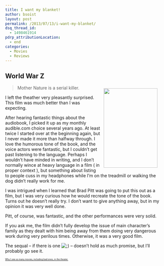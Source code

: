 ```yaml
---
title: I want my blanket!
author: bsoist
layout: post
permalink: /2013/07/13/i-want-my-blanket/
dsq_thread_id:
  - 1498461914
pdrp_attributionLocation:
  - end
categories:
  - Movies
  - Reviews
---
```

## World War Z

<div style="float:right;padding:10px;">
  <a href="http://www.amazon.com/gp/product/B005LAIIN0/ref=as_li_ss_il?ie=UTF8&#038;camp=1789&#038;creative=390957&#038;creativeASIN=B005LAIIN0&#038;linkCode=as2&#038;tag=weifyoasme-20"><img width="174.5" height="255.5" border="0" src="http://ws-na.amazon-adsystem.com/widgets/q?_encoding=UTF8&#038;ASIN=B005LAIIN0&#038;Format=_SX500_&#038;ID=AsinImage&#038;MarketPlace=US&#038;ServiceVersion=20070822&#038;WS=1&#038;tag=weifyoasme-20" /></a><img src="http://ir-na.amazon-adsystem.com/e/ir?t=weifyoasme-20&#038;l=as2&#038;o=1&#038;a=B005LAIIN0" width="1" height="1" border="0" alt="" style="border:none !important; margin:0px !important;" />
</div>

> Mother Nature is a serial killer.

I left the theather very pleasantly surprised. This film was much better than I was expecting.

After hearing fantastic things about the audiobook, I picked it up as my monthly audible.com choice several years ago. At least twice I started over at the beginning again, but I never made it more than halfway through. I love the humorous tone of the book, and the voice actors were fantastic, but I couldn&#8217;t get past listening to the language. Perhaps I wouldn&#8217;t have minded in writing, and I don&#8217;t normally wince at heavy language in a film ( in proper context ), but something about listing to people cuss in my headphones while I&#8217;m on the treadmill or walking the dog didn&#8217;t really work for me.

I was intrigued when I learned that Brad Pitt was going to put this out as a film, but I was very curious how he would recreate the tone of the book. Turns out he doesn&#8217;t really try. I don&#8217;t want to give anything away, but in my opinion it was very well done.

Pitt, of course, was fantastic, and the other performances were very solid.

If you ask me, the film didn&#8217;t fully develop the issue of main character&#8217;s family as they dealt with him being away from them doing very dangerous work during very perilous times. Otherwise, it was a very good film.

The sequal &#8211; if there is one <img src='http://archive.whsjr.soistmann.com/oped/wp-includes/images/smilies/icon_wink.gif' alt=';)' class='wp-smiley' /> &#8211; doesn&#8217;t hold as much promise, but I&#8217;ll probably go see it.

<p style="font-size:0.5em;">
  <a href="http://whsjr.soistmann.com/oped/movie-pass/">Why I see so many movies, including bad ones, in the theater.</a>
</p>

<div style="clear:both;">
  &nbsp;
</div>

<img style="opacity: 0;position: absolute;top:0; left:0" src="http://ws-na.amazon-adsystem.com/widgets/q?_encoding=UTF8&#038;ASIN=B005LAIIN0&#038;Format=_SX500_&#038;ID=AsinImage&#038;MarketPlace=US&#038;ServiceVersion=20070822&#038;WS=1&#038;tag=weifyoasme-20" />